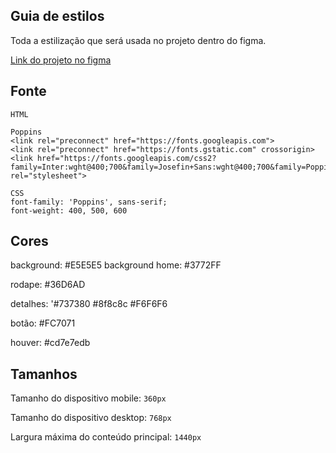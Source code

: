 ## Guia de estilos

Toda a estilização que será usada no projeto dentro do figma.

[Link do projeto no figma](https://www.figma.com/file/BsKTkGj8jC43tlALCvynDE/Challenge---Adopet-karyn?node-id=518%3A306&t=6f2EmTRKhv0Jvt6O-1)

## Fonte

```
HTML

Poppins
<link rel="preconnect" href="https://fonts.googleapis.com"> 
<link rel="preconnect" href="https://fonts.gstatic.com" crossorigin> 
<link href="https://fonts.googleapis.com/css2?family=Inter:wght@400;700&family=Josefin+Sans:wght@400;700&family=Poppins:wght@300;400;500;600;700&family=Rubik:wght@400;500&display=swap" rel="stylesheet">

```

```
CSS
font-family: 'Poppins', sans-serif;
font-weight: 400, 500, 600

```

## Cores

background: #E5E5E5
background home: #3772FF

rodape: #36D6AD

detalhes: '#737380 #8f8c8c #F6F6F6

botão: #FC7071

houver: #cd7e7edb



## Tamanhos

Tamanho do dispositivo mobile: `360px`

Tamanho do dispositivo desktop: `768px`

Largura máxima do conteúdo principal: `1440px`

